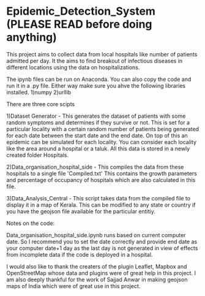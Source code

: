 # Epidemic_Detection_System (PLEASE READ before doing anything)
This project aims to collect data from local hospitals like number of patients admitted per day. It the aims to find breakout of infectious diseases in different locations using the data on hospitalizations.

The ipynb files can be run on Anaconda. You can also copy the code and run it in a .py file. Either way make sure you ahve the following libraries installed.
1)numpy
2)urllib

There are three core scipts

1)Dataset Generator - This generates the dataset of patients with some random symptoms and determines if they survive or not. This is set for a particular locality with a certain random number of patients being generated for each date between the start date and the end date.  On top of this an epidemic can be simulated for each locality. You can consider each locality like the area around a hospital or a taluk. All this data is stored in a newly created folder Hospitals. 

2)Data_organisation_hospital_side - This compiles the data from these hospitals to a single file 'Compiled.txt' This contains the growth parameters and percentage of occupancy of hospitals which are also calculated in this file.

3)Data_Analysis_Central - This script takes data from the compiled file to display it in a map of Kerala. This can be modified to any state or country if you have the geojson file available for the particular entitiy.

Notes on the code:

Data_organisation_hospital_side.ipynb runs based on current computer date. So I recommend you to set the date correctly and provide end date as your computer date+1 day as the last day is not generated in view of effects from incomplete data if the code is deployed in a hospital.

I would also like to thank the creaters of the plugin Leaflet, Mapbox and OpenStreetMap whose data and plugins were of great help in this project.
I am also deeply thankful for the work of Sajjad Anwar in making geojson maps of India which were of great use in this project.

